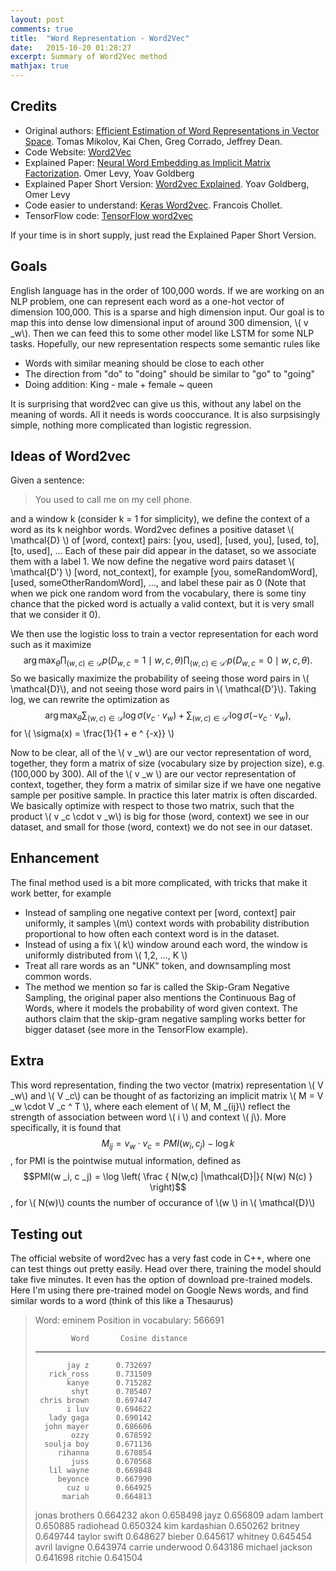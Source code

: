 ```yaml
---
layout: post
comments: true
title:  "Word Representation - Word2Vec"
date:   2015-10-20 01:28:27
excerpt: Summary of Word2Vec method
mathjax: true
---
```


## Credits

* Original authors: [Efficient Estimation of Word Representations in Vector Space](http://arxiv.org/abs/1301.3781). Tomas Mikolov, Kai Chen, Greg Corrado, Jeffrey Dean.
* Code Website: [Word2Vec](https://code.google.com/p/word2vec/)
* Explained Paper: [Neural Word Embedding as Implicit Matrix Factorization](http://u.cs.biu.ac.il/~nlp/wp-content/uploads/Neural-Word-Embeddings-as-Implicit-Matrix-Factorization-NIPS-2014.pdf). Omer Levy, Yoav Goldberg
* Explained Paper Short Version: [Word2vec Explained](http://arxiv.org/abs/1402.3722). Yoav Goldberg, Omer Levy
* Code easier to understand: [Keras Word2vec](https://github.com/fchollet/keras/blob/master/examples/skipgram_word_embeddings.py). Francois Chollet. 
* TensorFlow code: [TensorFlow word2vec](http://tensorflow.org/tutorials/word2vec/index.md)

If your time is in short supply, just read the Explained Paper Short Version. 

## Goals
English language has in the order of 100,000 words. If we are working on an NLP problem, one can represent each word as a one-hot vector of dimension 100,000. This is a sparse and high dimension input. Our goal is to map this into dense low dimensional input of around 300 dimension, \\( v _w\\). Then we can feed this to some other model like LSTM for some NLP tasks. Hopefully, our new representation respects some semantic rules like 

* Words with similar meaning should be close to each other
* The direction from "do" to "doing" should be similar to "go" to "going"
* Doing addition: King - male + female ~ queen

It is surprising that word2vec can give us this, without any label on the meaning of words. All it needs is words cooccurance. It is also surpsisingly simple, nothing more complicated than logistic regression.

## Ideas of Word2vec
Given a sentence: 

> You used to call me on my cell phone. 

and a window k (consider k = 1 for simplicity), we define the context of a word as its k neighbor words. Word2vec defines a positive dataset \\( \mathcal{D} \\) of [word, context] pairs: [you, used], [used, you], [used, to], [to, used], ... Each of these pair did appear in the dataset, so we associate them with a label 1. We now define the negative word pairs dataset \\( \mathcal{D'} \\) [word, not_context], for example [you, someRandomWord], [used, someOtherRandomWord], ..., and label these pair as 0 (Note that when we pick one random word from the vocabulary, there is some tiny chance that the picked word is actually a valid context, but it is very small that we consider it 0).  

We then use the logistic loss to train a vector representation for each word such as it maximize
$$ \arg \max _{\theta} \prod _{(w,c) \in \mathcal{D}}  p(D _{w,c} = 1 \mid w,c,\theta) 
					   \prod _{(w,c) \in \mathcal{D'}} p(D _{w,c} = 0 \mid w,c,\theta).$$
So we basically maximize the probability of seeing those word pairs in \\( \mathcal{D}\\), and not seeing those word pairs in \\( \mathcal{D'}\\). Taking log, we can rewrite the optimization as 
$$ \arg \max _{\theta} \sum _{(w,c) \in \mathcal{D }} \log \sigma(  v _c \cdot v _w) + 
					   \sum _{(w,c) \in \mathcal{D'}} \log \sigma(- v _c \cdot v _w),$$
for \\( \sigma(x) = \frac{1}{1 + e ^ {-x}} \\)

Now to be clear, all of the \\( v _w\\) are our vector representation of word, together, they form a matrix of size (vocabulary size by projection size), e.g. (100,000 by 300). All of the \\( v _w \\) are our vector representation of context, together, they form a matrix of similar size if we have one negative sample per positive sample. In practice this later matrix is often discarded. We basically optimize with respect to those two matrix, such that the product \\( v _c \cdot v _w\\) is big for those (word, context) we see in our dataset, and small for those (word, context) we do not see in our dataset. 

## Enhancement
The final method used is a bit more complicated, with tricks that make it work better, for example

* Instead of sampling one negative context per [word, context] pair uniformly, it samples \\(m\\) context words with probability distribution proportional to how often each context word is in the dataset.  
* Instead of using a fix \\( k\\) window around each word, the window is uniformly distributed from \\( 1,2, ..., K \\)
* Treat all rare words as an "UNK" token, and downsampling most common words. 
* The method we mention so far is called the Skip-Gram Negative Sampling, the original paper also mentions the Continuous Bag of Words, where it models the probability of word given context.  The authors claim that the skip-gram negative sampling works better for bigger dataset (see more in the TensorFlow example). 

## Extra
This word representation, finding the two vector (matrix) representation \\( V _w\\) and \\( V _c\\) can be thought of as factorizing an implicit matrix \\( M = V _w \cdot V _c ^ T \\), where each element of \\( M, M _{ij}\\) reflect the strength of association between word \\( i \\) and context \\( j\\). More specifically, it is found that 
$$ M _{ij} = v _w \cdot v _c = PMI(w _i, c _j) - \log k$$, 
for PMI is the pointwise mutual information, defined as 
$$PMI(w _i, c _j) = \log \left( \frac { N(w,c) |\mathcal{D}|}{ N(w) N(c) } \right)$$, 
for \\( N(w)\\) counts the number of occurance of \\(w  \\) in \\( \mathcal{D}\\)

## Testing out
The official website of word2vec has a very fast code in C++, where one can test things out pretty easily. Head over there, training the model should take five minutes. It even has the option of download pre-trained models. Here I'm using there pre-trained model on Google News words, and find similar words to a word (think of this like a Thesaurus)

> Word: eminem  Position in vocabulary: 566691
> 
>             Word       Cosine distance
> --------------------------------------
>            jay z		0.732697
>        rick_ross		0.731509
>            kanye		0.715282
>             shyt		0.705407
>      chris brown		0.697447
>            i luv		0.694622
>        lady gaga		0.690142
>       john mayer		0.686606
>             ozzy		0.678592
>       soulja boy		0.671136
>          rihanna		0.670854
>             juss		0.670568
>        lil wayne		0.669848
>          beyonce		0.667990
>            cuz u		0.664925
>           mariah		0.664813
>   jonas brothers		0.664232
>             akon		0.658498
>             jayz		0.656809
>     adam lambert		0.650885
>        radiohead		0.650324
>   kim kardashian		0.650262
>          britney		0.649744
>     taylor swift		0.648627
>           bieber		0.645617
>          whitney		0.645454
>    avril lavigne		0.643974
> carrie underwood		0.643186
>  michael jackson		0.641698
>          ritchie		0.641504
